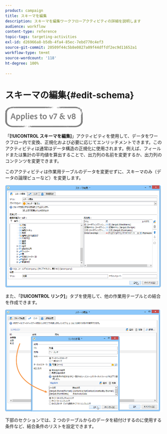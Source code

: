 ```yaml
---
product: campaign
title: スキーマを編集
description: スキーマを編集ワークフローアクティビティの詳細を説明します
audience: workflow
content-type: reference
topic-tags: targeting-activities
exl-id: d26966a8-b5db-4fa4-85ec-7ebd770c4ef3
source-git-commit: 20509f44c5b8e0827a09f44dffdf2ec9d11652a1
workflow-type: tm+mt
source-wordcount: '118'
ht-degree: 100%

---
```


# スキーマの編集{#edit-schema}

![](../../assets/common.svg)

「**[!UICONTROL スキーマを編集]**」アクティビティを使用して、データをワークフロー内で変換、正規化および必要に応じてエンリッチメントできます。このアクティビティは通常はデータ構造の正規化に使用されます。例えば、フィールドまたは集計の平均値を算出することで、出力列の名前を変更するか、出力列のコンテンツを変更できます。

このアクティビティは作業用テーブルのデータを変更せずに、スキーマのみ（データの論理ビューなど）を変更します。

![](assets/wf_manipulation_box.png)

また、「**[!UICONTROL リンク]**」タブを使用して、他の作業用テーブルとの結合を作成できます。

![](assets/wf_manipulation_box_link_tab.png)

下部のセクションでは、2 つのテーブルからのデータを紐付けするのに使用する条件など、結合条件のリストを設定できます。
